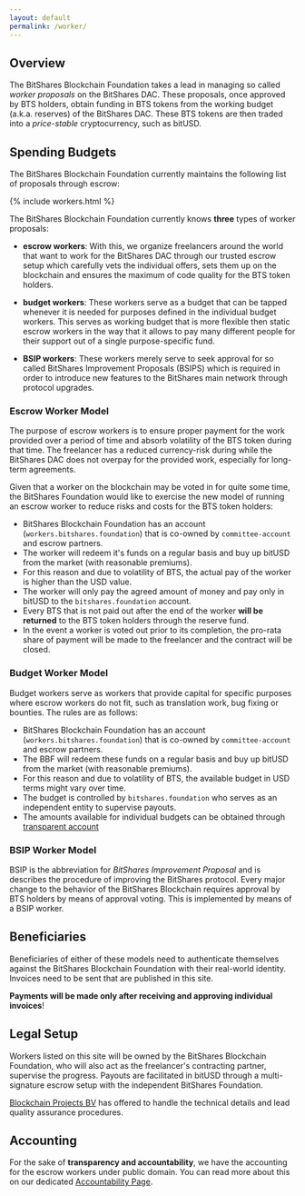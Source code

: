 ```yaml
---
layout: default
permalink: /worker/
---
```


## Overview

The BitShares Blockchain Foundation takes a lead in managing so called
*worker proposals* on the BitShares DAC. These proposals, once approved
by BTS holders, obtain funding in BTS tokens from the working budget
(a.k.a. reserves) of the BitShares DAC. These BTS tokens are then traded
into a *price-stable* cryptocurrency, such as bitUSD.

## Spending Budgets

The BitShares Blockchain Foundation currently maintains the following
list of proposals through escrow:

{% include workers.html %}

The BitShares Blockchain Foundation currently knows **three** types of
worker proposals:

* **escrow workers**: With this, we organize
  freelancers around the world that want to work for the BitShares DAC
  through our trusted escrow setup which carefully vets the individual
  offers, sets them up on the blockchain and ensures the maximum of code
  quality for the BTS token holders.

* **budget workers**: These workers serve as a budget
  that can be tapped whenever it is needed for purposes defined in the
  individual budget workers. This serves as working budget that is more
  flexible then static escrow workers in the way that it allows to pay
  many different people for their support out of a single purpose-specific
  fund.

* **BSIP workers**: These workers merely serve to seek
  approval for so called BitShares Improvement Proposals (BSIPS) which
  is required in order to introduce new features to the BitShares main
  network through protocol upgrades.

### Escrow Worker Model

The purpose of escrow workers is to ensure proper payment for the work
provided over a period of time and absorb volatility of the BTS token
during that time. The freelancer has a reduced currency-risk during
while the BitShares DAC does not overpay for the provided work,
especially for long-term agreements.

Given that a worker on the blockchain may be voted in for quite some
time, the BitShares Foundation would like to exercise the new model of
running an escrow worker to reduce risks and costs for the BTS token
holders:

* BitShares Blockchain Foundation has an account (`workers.bitshares.foundation`) that is co-owned by `committee-account` and escrow partners.
* The worker will redeem it's funds on a regular basis and buy up bitUSD from the market (with reasonable premiums).
* For this reason and due to volatility of BTS, the actual pay of the worker is higher than the USD value.
* The worker will only pay the agreed amount of money and pay only in bitUSD to the `bitshares.foundation` account.
* Every BTS that is not paid out after the end of the worker **will be returned** to the BTS token holders through the reserve fund.
* In the event a worker is voted out prior to its completion, the pro-rata share of payment will be made to the freelancer and the contract will be closed.

### Budget Worker Model

Budget workers serve as workers that provide capital for specific
purposes where escrow workers do not fit, such as translation work,
bug fixing or bounties. The rules are as follows:

* BitShares Blockchain Foundation has an account (`workers.bitshares.foundation`) that is co-owned by `committee-account` and escrow partners.
* The BBF will redeem these funds on a regular basis and buy up bitUSD from the market (with reasonable premiums).
* For this reason and due to volatility of BTS, the available budget in USD terms might vary over time.
* The budget is controlled by `bitshares.foundation` who serves as an independent entity to supervise payouts.
* The amounts available for individual budgets can be obtained through [transparent account](/accounting)

### BSIP Worker Model

BSIP is the abbreviation for *BitShares Improvement Proposal* and is
describes the procedure of improving the BitShares protocol. Every major
change to the behavior of the BitShares Blockchain requires approval by
BTS holders by means of approval voting. This is implemented by means of
a BSIP worker.

## Beneficiaries

Beneficiaries of either of these models need to authenticate themselves
against the BitShares Blockchain Foundation with their real-world identity.
Invoices need to be sent that are published in this site.

**Payments will be made only after receiving and approving individual
invoices**!


## Legal Setup

Workers listed on this site will be owned by the BitShares Blockchain
Foundation, who will also act as the freelancer's contracting partner,
supervise the progress. Payouts are facilitated in bitUSD through a
multi-signature escrow setup with the independent BitShares Foundation.

[Blockchain Projects BV](http://blockchainprojectsbv.com) has offered to
handle the technical details and lead quality assurance procedures.

## Accounting

For the sake of **transparency and accountability**, we have the
accounting for the escrow workers under public domain. You can read more
about this on our dedicated [Accountability Page](/accounting).
